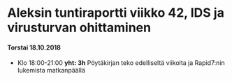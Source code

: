 # Aleksin tuntiraportti viikko 42, IDS ja virusturvan ohittaminen

#### Torstai 18.10.2018
* Klo 18:00-21:00 **yht: 3h** 
Pöytäkirjan teko edelliseltä viikolta ja Rapid7:nin lukemista matkanpäällä
